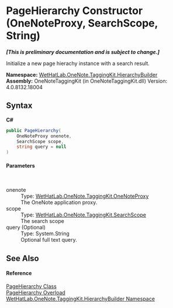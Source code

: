 # PageHierarchy Constructor (OneNoteProxy, SearchScope, String)
 _**\[This is preliminary documentation and is subject to change.\]**_

Initialize a new page hierachy instance with a search result.

**Namespace:**&nbsp;<a href="886a8d6b-3c89-17b1-a6bd-f04dfde95aba">WetHatLab.OneNote.TaggingKit.HierarchyBuilder</a><br />**Assembly:**&nbsp;OneNoteTaggingKit (in OneNoteTaggingKit.dll) Version: 4.0.8132.18004

## Syntax

**C#**<br />
``` C#
public PageHierarchy(
	OneNoteProxy onenote,
	SearchScope scope,
	string query = null
)
```


#### Parameters
&nbsp;<dl><dt>onenote</dt><dd>Type: <a href="a46a793f-b110-250f-657a-ecb64aa3bbf7">WetHatLab.OneNote.TaggingKit.OneNoteProxy</a><br />The OneNote application proxy.</dd><dt>scope</dt><dd>Type: <a href="8e6adcff-7174-4ef1-6f26-1dcd37a6e6fe">WetHatLab.OneNote.TaggingKit.SearchScope</a><br />The search scope</dd><dt>query (Optional)</dt><dd>Type: System.String<br />Optional full text query.</dd></dl>

## See Also


#### Reference
<a href="be4597ec-efdc-59c8-8477-7519318b8602">PageHierarchy Class</a><br /><a href="527071af-2e29-2a3c-7fe6-7d876a1f2dd9">PageHierarchy Overload</a><br /><a href="886a8d6b-3c89-17b1-a6bd-f04dfde95aba">WetHatLab.OneNote.TaggingKit.HierarchyBuilder Namespace</a><br />